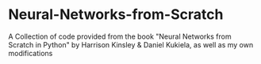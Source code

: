 # Neural-Networks-from-Scratch
A  Collection of code provided from the book "Neural Networks from Scratch in Python" by Harrison Kinsley  &amp; Daniel Kukiela, as well as my own modifications
